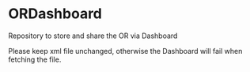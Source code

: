 # ORDashboard
Repository to store and share the OR via Dashboard

Please keep xml file unchanged, otherwise the Dashboard will fail when fetching the file.
